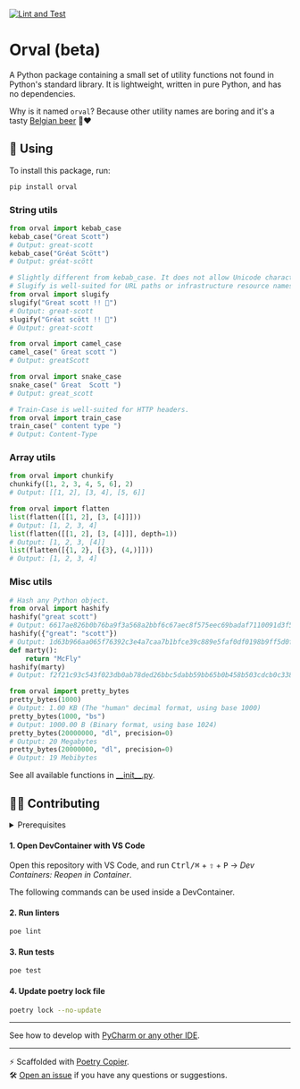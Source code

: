 [![Lint and Test](https://github.com/lukin0110/orval/actions/workflows/test.yml/badge.svg)](https://github.com/lukin0110/orval/actions)

# Orval (beta)

A Python package containing a small set of utility functions not found in Python's standard library. It is lightweight, written in pure Python, and has no dependencies.

Why is it named `orval`? Because other utility names are boring and it's a tasty [Belgian beer](https://en.wikipedia.org/wiki/Orval_Brewery) 🤘❤️

## 🚀 Using

To install this package, run:
```bash
pip install orval
```

### String utils
```python
from orval import kebab_case
kebab_case("Great Scott")
# Output: great-scott
kebab_case("Gréat Scött")
# Output: gréat-scött
```

```python
# Slightly different from kebab_case. It does not allow Unicode characters.
# Slugify is well-suited for URL paths or infrastructure resource names (e.g., database names).
from orval import slugify
slugify("Great scott !! 🤘")
# Output: great-scott
slugify("Gréat scött !! 🤘")
# Output: great-scott
```

```python
from orval import camel_case
camel_case(" Great scott ")
# Output: greatScott
```

```python
from orval import snake_case
snake_case(" Great  Scott ")
# Output: great_scott
```

```python
# Train-Case is well-suited for HTTP headers.
from orval import train_case
train_case(" content type ")
# Output: Content-Type
```

### Array utils

```python
from orval import chunkify
chunkify([1, 2, 3, 4, 5, 6], 2)
# Output: [[1, 2], [3, 4], [5, 6]]
```

```python
from orval import flatten
list(flatten([[1, 2], [3, [4]]]))
# Output: [1, 2, 3, 4]
list(flatten([[1, 2], [3, [4]]], depth=1))
# Output: [1, 2, 3, [4]]
list(flatten([{1, 2}, [{3}, (4,)]]))
# Output: [1, 2, 3, 4]
```

### Misc utils
```python
# Hash any Python object.
from orval import hashify
hashify("great scott")
# Output: 6617ae826b0b76ba9f3a568a2bbf6c67aec8f575eec69badaf7110091d3f5cc6
hashify({"great": "scott"})
# Output: 1d63b966aa065f76392c3e4a7caa7b1bfce39c889e5faf0df0198b9ff5d0f434
def marty():
    return "McFly"
hashify(marty)
# Output: f2f21c93c543f023db0ab78ded26bbc5dabb59bb65b0b458b503cdcb0c3389e4
```

```python
from orval import pretty_bytes
pretty_bytes(1000)
# Output: 1.00 KB (The "human" decimal format, using base 1000)
pretty_bytes(1000, "bs")
# Output: 1000.00 B (Binary format, using base 1024)
pretty_bytes(20000000, "dl", precision=0)
# Output: 20 Megabytes
pretty_bytes(20000000, "dl", precision=0)
# Output: 19 Mebibytes
```

See all available functions in [\_\_init\_\_.py](src/orval/__init__.py).

## 🧑‍💻 Contributing

<details>
<summary>Prerequisites</summary>

<details>
<summary>1. Install Docker</summary>

1. Go to [Docker](https://www.docker.com/get-started), download and install docker.
2. [Configure Docker to use the BuildKit build system](https://docs.docker.com/build/buildkit/#getting-started). On macOS and Windows, BuildKit is enabled by default in Docker Desktop.

</details>

<details>
<summary>2. Install VS Code</summary>

Go to [VS Code](https://code.visualstudio.com/), download and install VS Code.
</details>


</details>

#### 1. Open DevContainer with VS Code
Open this repository with VS Code, and run <kbd>Ctrl/⌘</kbd> + <kbd>⇧</kbd> + <kbd>P</kbd> → _Dev Containers: Reopen in Container_.

The following commands can be used inside a DevContainer.

#### 2. Run linters
```bash
poe lint
```

#### 3. Run tests
```bash
poe test
```

#### 4. Update poetry lock file
```bash
poetry lock --no-update
```

---
See how to develop with [PyCharm or any other IDE](https://github.com/lukin0110/poetry-copier/tree/main/docs/ide.md).

---
️⚡️ Scaffolded with [Poetry Copier](https://github.com/lukin0110/poetry-copier/).\
🛠️ [Open an issue](https://github.com/lukin0110/poetry-copier/issues/new) if you have any questions or suggestions.
